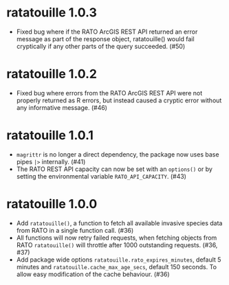 # ratatouille 1.0.3
- Fixed bug where if the RATO ArcGIS REST API returned an error message as part 
of the response object, ratatouille() would fail cryptically if any other parts 
of the query succeeded. (#50)
# ratatouille 1.0.2
- Fixed bug where errors from the RATO ArcGIS REST API were not properly 
returned as R errors, but instead caused a cryptic error without any 
informative message. (#46)
# ratatouille 1.0.1
- `magrittr` is no longer a direct dependency, the package now uses base pipes 
`|>` internally. (#41)
- The RATO REST API capacity can now be set with an `options()` or by setting 
the environmental variable `RATO_API_CAPACITY`. (#43)
# ratatouille 1.0.0
- Add `ratatouille()`, a function to fetch all available invasive species data 
from RATO in a single function call. (#36)
- All functions will now retry failed requests, when fetching objects from RATO 
`ratatouille()` will throttle after 1000 outstanding requests. (#36, #37)
- Add package wide options `ratatouille.rato_expires_minutes`, default 5 minutes
and `ratatouille.cache_max_age_secs`, default 150 seconds. To allow easy
modification of the cache behaviour. (#36)
